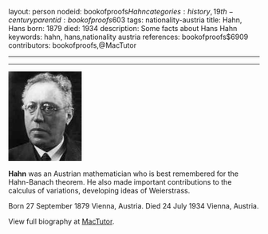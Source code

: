 layout: person
nodeid: bookofproofs$Hahn
categories: history,19th-century
parentid: bookofproofs$603
tags: nationality-austria
title: Hahn, Hans
born: 1879
died: 1934
description: Some facts about Hans Hahn
keywords: hahn, hans,nationality austria
references: bookofproofs$6909
contributors: bookofproofs,@MacTutor

---


---

![Hahn.jpg](https://github.com/bookofproofs/bookofproofs.github.io/blob/main/_sources/_assets/images/portraits/Hahn.jpg?raw=true)

**Hahn** was an Austrian mathematician who is best remembered for the Hahn-Banach theorem. He also made important contributions to the calculus of variations, developing ideas of Weierstrass.

Born 27 September 1879 Vienna, Austria. Died 24 July 1934 Vienna, Austria.


View full biography at [MacTutor](https://mathshistory.st-andrews.ac.uk/Biographies/Hahn/).